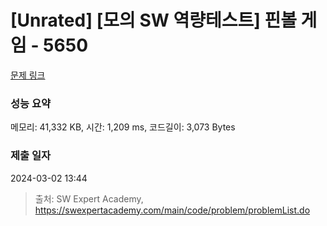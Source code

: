 # [Unrated] [모의 SW 역량테스트] 핀볼 게임 - 5650 

[문제 링크](https://swexpertacademy.com/main/code/problem/problemDetail.do?contestProbId=AWXRF8s6ezEDFAUo) 

### 성능 요약

메모리: 41,332 KB, 시간: 1,209 ms, 코드길이: 3,073 Bytes

### 제출 일자

2024-03-02 13:44



> 출처: SW Expert Academy, https://swexpertacademy.com/main/code/problem/problemList.do